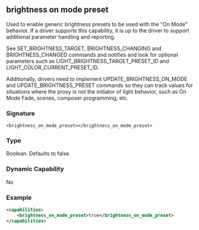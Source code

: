 ## brightness on mode preset

Used to enable generic brightness presets to be used with the "On Mode" behavior.  If a driver supports this capability, it is up to the driver to support additional parameter handling and reporting.

See SET\_BRIGHTNESS\_TARGET, BRIGHTNESS\_CHANGING and BRIGHTNESS\_CHANGED commands and notifies and look for optional parameters such as LIGHT\_BRIGHTNESS\_TARGET\_PRESET\_ID and LIGHT\_COLOR\_CURRENT\_PRESET\_ID.

Additionally, drivers need to implement UPDATE\_BRIGHTNESS\_ON\_MODE and UPDATE\_BRIGHTNESS\_PRESET commands so they can track values for situations where the proxy is not the initiator of light behavior, such as On Mode Fade, scenes, composer programming, etc.


### Signature

`<brightness_on_mode_preset></brightness_on_mode_preset>`


### Type

Boolean. Defaults to false.


### Dynamic Capability

No


### Example

```xml
<capabilities>
    <brightness_on_mode_preset>true</brightness_on_mode_preset>
</capabilities>
```
